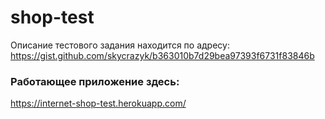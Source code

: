 # shop-test

Описание тестового задания находится по адресу:
https://gist.github.com/skycrazyk/b363010b7d29bea97393f6731f83846b

### Работающее приложение здесь:
https://internet-shop-test.herokuapp.com/
